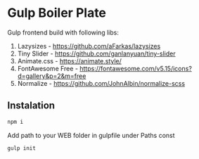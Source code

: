 # Gulp Boiler Plate

Gulp frontend build with following libs: 

1. Lazysizes - https://github.com/aFarkas/lazysizes
2. Tiny Slider - https://github.com/ganlanyuan/tiny-slider
3. Animate.css - https://animate.style/
4. FontAwesome Free - https://fontawesome.com/v5.15/icons?d=gallery&p=2&m=free
5. Normalize - https://github.com/JohnAlbin/normalize-scss

## Instalation 

```bash
npm i
```
Add path to your WEB folder in gulpfile under Paths const

```bash
gulp init
```







